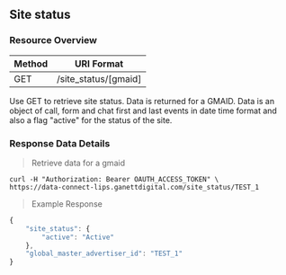 ## Site status
<a name="lips_site_status"></a>

### Resource Overview

| Method | URI Format |
|---|---|
| GET | /site_status/[gmaid]

Use GET to retrieve site status. Data is returned for a GMAID. Data is an object of call, form and chat first and last events in date time format and also a flag "active" for the status of the site.


### Response Data Details

> Retrieve data for a gmaid
```
curl -H "Authorization: Bearer OAUTH_ACCESS_TOKEN" \
https://data-connect-lips.ganettdigital.com/site_status/TEST_1
```

> Example Response

```javascript
{
    "site_status": {
        "active": "Active"
    },
    "global_master_advertiser_id": "TEST_1"
}
```
